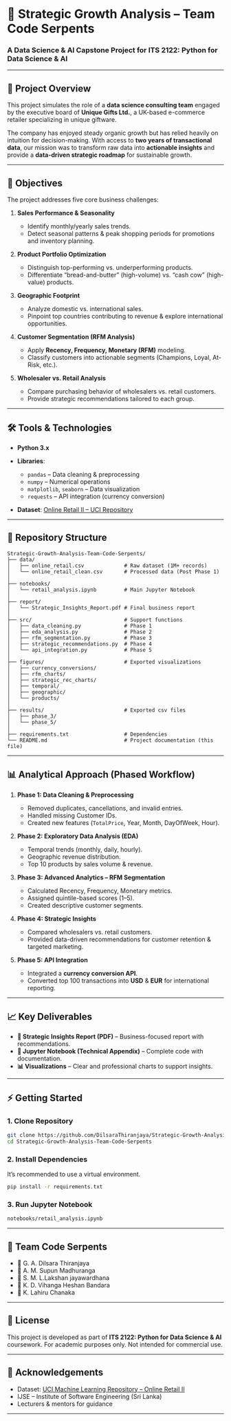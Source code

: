 # 🚀 Strategic Growth Analysis – Team Code Serpents

### A Data Science & AI Capstone Project for **ITS 2122: Python for Data Science & AI**

---

## 📌 Project Overview

This project simulates the role of a **data science consulting team** engaged by the executive board of **Unique Gifts Ltd.**, a UK-based e-commerce retailer specializing in unique giftware.

The company has enjoyed steady organic growth but has relied heavily on intuition for decision-making. With access to **two years of transactional data**, our mission was to transform raw data into **actionable insights** and provide a **data-driven strategic roadmap** for sustainable growth.

---

## 🎯 Objectives

The project addresses five core business challenges:

1. **Sales Performance & Seasonality**

   * Identify monthly/yearly sales trends.
   * Detect seasonal patterns & peak shopping periods for promotions and inventory planning.

2. **Product Portfolio Optimization**

   * Distinguish top-performing vs. underperforming products.
   * Differentiate “bread-and-butter” (high-volume) vs. “cash cow” (high-value) products.

3. **Geographic Footprint**

   * Analyze domestic vs. international sales.
   * Pinpoint top countries contributing to revenue & explore international opportunities.

4. **Customer Segmentation (RFM Analysis)**

   * Apply **Recency, Frequency, Monetary (RFM)** modeling.
   * Classify customers into actionable segments (Champions, Loyal, At-Risk, etc.).

5. **Wholesaler vs. Retail Analysis**

   * Compare purchasing behavior of wholesalers vs. retail customers.
   * Provide strategic recommendations tailored to each group.

---

## 🛠️ Tools & Technologies

* **Python 3.x**

* **Libraries**:

  * `pandas` – Data cleaning & preprocessing
  * `numpy` – Numerical operations
  * `matplotlib`, `seaborn` – Data visualization
  * `requests` – API integration (currency conversion)

* **Dataset**: [Online Retail II – UCI Repository](https://archive.ics.uci.edu/dataset/502/online+retail+ii)

---

## 📂 Repository Structure

```plaintext
Strategic-Growth-Analysis-Team-Code-Serpents/
├── data/
│   ├── online_retail.csv             # Raw dataset (1M+ records)
│   └── online_retail_clean.csv       # Processed data (Post Phase 1)
│
├── notebooks/
│   └── retail_analysis.ipynb         # Main Jupyter Notebook
│
├── report/
│   └── Strategic_Insights_Report.pdf # Final business report
│
├── src/                              # Support functions
│   ├── data_cleaning.py              # Phase 1
│   ├── eda_analysis.py               # Phase 2
│   ├── rfm_segmentation.py           # Phase 3
│   ├── strategic_recommendations.py  # Phase 4
│   └── api_integration.py            # Phase 5
│
├── figures/                          # Exported visualizations
│   ├── currency_conversions/
│   ├── rfm_charts/
│   ├── strategic_rec_charts/
│   ├── temporal/
│   ├── geographic/
│   └── products/
│
├── results/                          # Exported csv files
│   ├── phase_3/
│   └── phase_5/
│
├── requirements.txt                  # Dependencies
└── README.md                         # Project documentation (this file)
```

---

## 📊 Analytical Approach (Phased Workflow)

1. **Phase 1: Data Cleaning & Preprocessing**

   * Removed duplicates, cancellations, and invalid entries.
   * Handled missing Customer IDs.
   * Created new features (`TotalPrice`, Year, Month, DayOfWeek, Hour).

2. **Phase 2: Exploratory Data Analysis (EDA)**

   * Temporal trends (monthly, daily, hourly).
   * Geographic revenue distribution.
   * Top 10 products by sales volume & revenue.

3. **Phase 3: Advanced Analytics – RFM Segmentation**

   * Calculated Recency, Frequency, Monetary metrics.
   * Assigned quintile-based scores (1–5).
   * Created descriptive customer segments.

4. **Phase 4: Strategic Insights**

   * Compared wholesalers vs. retail customers.
   * Provided data-driven recommendations for customer retention & targeted marketing.

5. **Phase 5: API Integration**

   * Integrated a **currency conversion API**.
   * Converted top 100 transactions into **USD** & **EUR** for international reporting.

---

## 📈 Key Deliverables

* **📑 Strategic Insights Report (PDF)** – Business-focused report with recommendations.
* **📓 Jupyter Notebook (Technical Appendix)** – Complete code with documentation.
* **📊 Visualizations** – Clear and professional charts to support insights.

---

## ⚡ Getting Started

### 1. Clone Repository

```bash
git clone https://github.com/DilsaraThiranjaya/Strategic-Growth-Analysis-Team-Code-Serpents.git
cd Strategic-Growth-Analysis-Team-Code-Serpents
```

### 2. Install Dependencies

It’s recommended to use a virtual environment.

```bash
pip install -r requirements.txt
```

### 3. Run Jupyter Notebook

```bash
notebooks/retail_analysis.ipynb
```

---

## 🤝 Team Code Serpents

* 👤 G. A. Dilsara Thiranjaya
* 👤 A. M. Supun Madhuranga
* 👤 S. M. L.Lakshan jayawardhana
* 👤 K. D. Vihanga Heshan Bandara
* 👤 K. Lahiru Chanaka

---

## 📜 License

This project is developed as part of **ITS 2122: Python for Data Science & AI** coursework.
For academic purposes only. Not intended for commercial use.

---

## 🌟 Acknowledgements

* Dataset: [UCI Machine Learning Repository – Online Retail II](https://archive.ics.uci.edu/dataset/502/online+retail+ii)
* IJSE – Institute of Software Engineering (Sri Lanka)
* Lecturers & mentors for guidance

---

